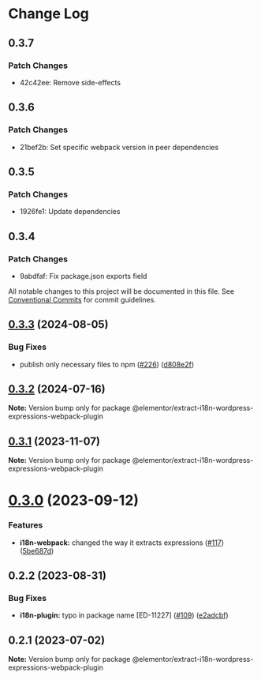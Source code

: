 # Change Log

## 0.3.7

### Patch Changes

- 42c42ee: Remove side-effects

## 0.3.6

### Patch Changes

- 21bef2b: Set specific webpack version in peer dependencies

## 0.3.5

### Patch Changes

- 1926fe1: Update dependencies

## 0.3.4

### Patch Changes

- 9abdfaf: Fix package.json exports field

All notable changes to this project will be documented in this file.
See [Conventional Commits](https://conventionalcommits.org) for commit guidelines.

## [0.3.3](https://github.com/elementor/elementor-packages/compare/@elementor/extract-i18n-wordpress-expressions-webpack-plugin@0.3.2...@elementor/extract-i18n-wordpress-expressions-webpack-plugin@0.3.3) (2024-08-05)

### Bug Fixes

- publish only necessary files to npm ([#226](https://github.com/elementor/elementor-packages/issues/226)) ([d808e2f](https://github.com/elementor/elementor-packages/commit/d808e2f60eb7ca2d7b8560d0b79c0e62c2f969a8))

## [0.3.2](https://github.com/elementor/elementor-packages/compare/@elementor/extract-i18n-wordpress-expressions-webpack-plugin@0.3.1...@elementor/extract-i18n-wordpress-expressions-webpack-plugin@0.3.2) (2024-07-16)

**Note:** Version bump only for package @elementor/extract-i18n-wordpress-expressions-webpack-plugin

## [0.3.1](https://github.com/elementor/elementor-packages/compare/@elementor/extract-i18n-wordpress-expressions-webpack-plugin@0.3.0...@elementor/extract-i18n-wordpress-expressions-webpack-plugin@0.3.1) (2023-11-07)

**Note:** Version bump only for package @elementor/extract-i18n-wordpress-expressions-webpack-plugin

# [0.3.0](https://github.com/elementor/elementor-packages/compare/@elementor/extract-i18n-wordpress-expressions-webpack-plugin@0.2.2...@elementor/extract-i18n-wordpress-expressions-webpack-plugin@0.3.0) (2023-09-12)

### Features

- **i18n-webpack:** changed the way it extracts expressions ([#117](https://github.com/elementor/elementor-packages/issues/117)) ([5be687d](https://github.com/elementor/elementor-packages/commit/5be687d57ca9d0c335b9803aea12cdacc14f8202))

## 0.2.2 (2023-08-31)

### Bug Fixes

- **i18n-plugin:** typo in package name [ED-11227] ([#109](https://github.com/elementor/elementor-packages/issues/109)) ([e2adcbf](https://github.com/elementor/elementor-packages/commit/e2adcbf988019493d1a72404b4fe62eeef2f6a59))

## 0.2.1 (2023-07-02)

**Note:** Version bump only for package @elementor/extract-i18n-wordpress-expressions-webpack-plugin
